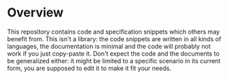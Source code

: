 # Overview

This repository contains code and specification snippets which others may benefit from.
This isn't a library: the code snippets are written in all kinds of languages,
the documentation is minimal and the code will probably not work if you just copy-paste it.
Don't expect the code and the documents to be generalized either: it might be limited to a specific scenario
in its current form, you are supposed to edit it to make it fit your needs.
